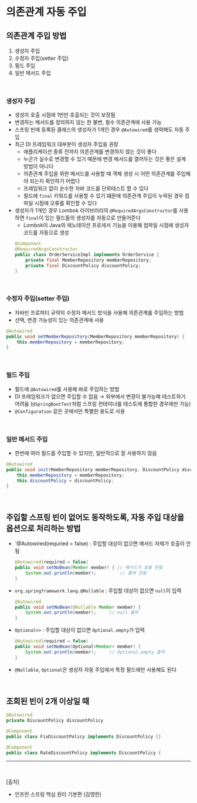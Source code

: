 # 의존관계 자동 주입

## 의존관계 주입 방법

1. 생성자 주입
2. 수정자 주입(setter 주입)
3. 필드 주입
4. 일반 메서드 주입

<br/>

### 생성자 주입

- 생성자 호출 시점에 1번만 호출되는 것이 보장됨
- 변경하는 메서드를 정의하지 않는 한 불변, 필수 의존관계에 사용 가능
- 스프링 빈에 등록된 클래스의 생성자가 1개인 경우 `@Autowired`를 생략해도 자동 주입
- 최근 DI 프레임워크 대부분이 생성자 주입을 권장
  - 애플리케이션 종류 전까지 의존관계를 변경하지 않는 것이 좋다
  - 누군가 실수로 변경할 수 있기 때문에 변경 메서드를 열어두는 것은 좋은 설계 방법이 아니다
  - 의존관계 주입을 위한 메서드를 사용할 때 객체 생성 시 어떤 의존관계를 주입해야 되는지 확인하기 어렵다
  - 프레임워크 없이 순수한 자바 코드를 단위테스트 할 수 있다
  - 필드에 `final` 키워드를 사용할 수 있기 떄문에 의존관계 주입이 누락된 경우 컴파일 시점에 오류를 확인할 수 있다
- 생성자가 1개인 경우 Lombok 라이브러리의 `@RequiredArgsConstructor`를 사용하면 `final`이 있는 필드들의 생성자를 자동으로 만들어준다
  - Lombok이 Java의 애노테이션 프로세서 기능을 이용해 컴파일 시점에 생성자 코드를 자동으로 생성
  ```java
  @Component
  @RequiredArgsConstructor
  public class OrderServiceImpl implements OrderService {
      private final MemberRepository memberRepository;
      private final DiscountPolicy discountPolicy;
  }
  ```

<br/>

### 수정자 주입(setter 주입)

- 자바빈 프로퍼티 규약의 수정자 메서드 방식을 사용해 의존관계를 주입하는 방법
- 선택, 변경 가능성이 있는 의존관계에 사용

```java
@Autowired
public void setMemberRepository(MemberRepository memberRepository) {
    this.memberRepository = memberRepository;
}
```

<br/>

### 필드 주입

- 필드에 `@Autowired`를 사용해 바로 주입하는 방법
- DI 프레임워크가 없으면 주입할 수 없음 → 외부에서 변경이 불가능해 테스트하기 어려움 (`@SpringBootTest`처럼 스프링 컨테이너를 테스트에 통합한 경우에만 가능)
- `@Configuration` 같은 곳에서만 특별한 용도로 사용

<br/>

### 일반 메서드 주입

- 한번에 여러 필드를 주입할 수 있지만, 일반적으로 잘 사용하지 않음

```java
@Autowired
public void init(MemberRepository memberRepository, DiscountPolicy discountPolicy) {
    this.memberRepository = memberRepository;
    this.discountPolicy = discountPolicy;
}
```

<br/>

## 주입할 스프링 빈이 없어도 동작하도록, 자동 주입 대상을 옵션으로 처리하는 방법

- `@Autowired(requried = false) : 주입할 대상이 없으면 메서드 자체가 호출이 안됨
  ```java
  @Autowired(required = false)
  public void setNoBean(Member member) { // 메서드가 호출 안됨
      System.out.println(member);         // 출력 안됨
  }
  ```
- `org.springframework.lang.@Nullable` : 주입할 대상이 없으면 `null`이 입력
  ```java
  @Autowired
  public void setNoBean(@Nullable Member member) {
      System.out.println(member);     // null 출력
  }
  ```
- `Optional<>` : 주입할 대상이 없으면 `Optional.empty`가 입력
  ```java
  @Autowired(required = false)
  public void setNoBean(Optional<Member> member) {
      System.out.println(member);     // Optional.empty 출력
  }
  ```
- `@Nullable`, `Optional`은 생성자 자동 주입에서 특정 필드에만 사용해도 된다

<br/>

## 조회된 빈이 2개 이상일 때

```java
@Autowired
private DiscountPolicy discountPolicy
```

```java
@Component
public class FixDiscountPolicy implements DiscountPolicy {}
```

```java
@Component
public class RateDiscountPolicy implements DiscountPolicy {
```

---

<br/>

[출처]

- 인프런 스프링 핵심 원리 기본편 (김영한)
